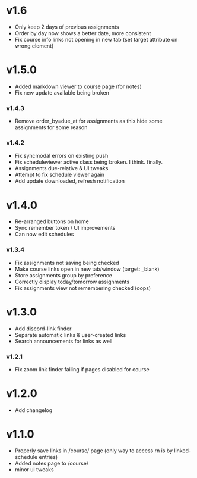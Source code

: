 # v1.6 
+ Only keep 2 days of previous assignments
+ Order by day now shows a better date, more consistent
+ Fix course info links not opening in new tab (set target attribute on wrong element)

# v1.5.0
+ Added markdown viewer to course page (for notes)
+ Fix new update available being broken

### v1.4.3
+ Remove order_by=due_at for assignments as this hide some assignments for some reason

### v1.4.2
+ Fix syncmodal errors on existing push
+ Fix scheduleviewer active class being broken. I think. finally.
+ Assignments due-relative & UI tweaks
+ Attempt to fix schedule viewer again
+ Add update downloaded, refresh notification

# v1.4.0
+ Re-arranged buttons on home
+ Sync remember token / UI improvements
+ Can now edit schedules

### v1.3.4
* Fix assignments not saving being checked
* Make course links open in new tab/window (target: _blank)
* Store assignments group by preference
* Correctly display today/tomorrow assignments
* Fix assignments view not remembering checked (oops)

# v1.3.0
* Add discord-link finder
* Separate automatic links & user-created links
* Search announcements for links as well

### v1.2.1
* Fix zoom link finder failing if pages disabled for course

# v1.2.0
+ Add changelog

# v1.1.0 
+ Properly save links in /course/ page (only way to access rn is by linked-schedule entries)
+ Added notes page to /course/
+ minor ui tweaks